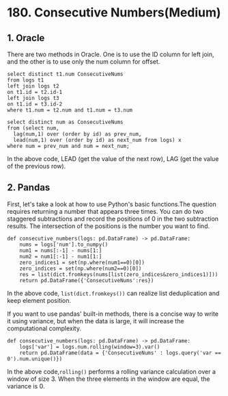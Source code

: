# 180. Consecutive Numbers(Medium)


## 1. Oracle

There are two methods in Oracle. One is to use the ID column for left join, and the other is to use only the num column for offset.

    select distinct t1.num ConsecutiveNums
    from logs t1
    left join logs t2
    on t1.id = t2.id-1
    left join logs t3
    on t1.id = t3.id-2
    where t1.num = t2.num and t1.num = t3.num

    select distinct num as ConsecutiveNums 
    from (select num, 
      lag(num,1) over (order by id) as prev_num,
      lead(num,1) over (order by id) as next_num from logs) x
    where num = prev_num and num = next_num;

In the above code, LEAD (get the value of the next row), LAG (get the value of the previous row).

## 2. Pandas

First, let's take a look at how to use Python's basic functions.The question requires returning a number that appears three times. 
You can do two staggered subtractions and record the positions of 0 in the two subtraction results. The intersection of the positions is the number you want to find.

    def consecutive_numbers(logs: pd.DataFrame) -> pd.DataFrame:
        nums = logs['num'].to_numpy()
        num1 = nums[:-1] - nums[1:]
        num2 = num1[:-1] - num1[1:]
        zero_indices1 = set(np.where(num1==0)[0])
        zero_indices = set(np.where(num2==0)[0])
        res = list(dict.fromkeys(nums[list(zero_indices&zero_indices1)]))
        return pd.DataFrame({'ConsecutiveNums':res})

In the above code, `list(dict.fromkeys())` can realize list deduplication and keep element position.

If you want to use pandas' built-in methods, there is a concise way to write it using variance, but when the data is large, it will increase the computational complexity.

    def consecutive_numbers(logs: pd.DataFrame) -> pd.DataFrame:
        logs['var'] = logs.num.rolling(window=3).var()
        return pd.DataFrame(data = {'ConsecutiveNums' : logs.query('var == 0').num.unique()})

In the above code,`rolling()` performs a rolling variance calculation over a window of size 3. When the three elements in the window are equal, the variance is 0.
